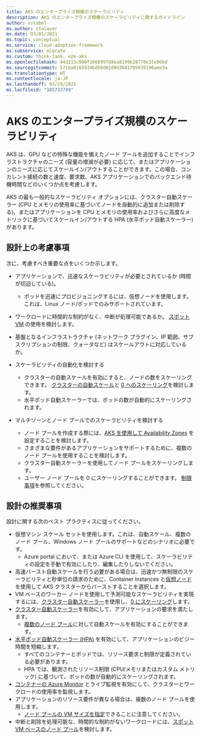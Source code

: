 ```yaml
---
title: AKS のエンタープライズ規模のスケーラビリティ
description: AKS のエンタープライズ規模のスケーラビリティに関するガイドライン
author: xstabel
ms.author: ctalaver
ms.date: 03/01/2021
ms.topic: conceptual
ms.service: cloud-adoption-framework
ms.subservice: migrate
ms.custom: think-tank, e2e-aks
ms.openlocfilehash: 44d215c990f1666997d8ea8199b28778e3fe06bd
ms.sourcegitcommit: 5716a8165934bd69d02d9d3641785039196aee3a
ms.translationtype: HT
ms.contentlocale: ja-JP
ms.lasthandoff: 03/29/2021
ms.locfileid: "105733799"
---
```

<!-- docutune:casing "HPA" -->

# <a name="aks-enterprise-scale-scalability"></a>AKS のエンタープライズ規模のスケーラビリティ

AKS は、GPU などの特殊な機能を備えたノード プールを追加することでインフラストラクチャのニーズ (容量の増減が必要) に応じて、またはアプリケーションのニーズに応じてスケールイン/アウトすることができます。この場合、コンカレント接続の数と速度、要求数、AKS アプリケーションでのバックエンド待機時間などのいくつか点を考慮します。

AKS の最も一般的なスケーラビリティ オプションには、クラスター自動スケーラー (CPU とメモリの使用率に基づいてノードを自動的に追加または削除する)、またはアプリケーションを CPU とメモリの使用率およびさらに高度なメトリックに基づいてスケールイン/アウトする HPA (水平ポッド自動スケーラー) があります。

## <a name="design-considerations"></a>設計上の考慮事項

次に、考慮すべき重要な点をいくつか示します。

- アプリケーションで、迅速なスケーラビリティが必要とされているか (時間が切迫している)。
  - ポッドを迅速にプロビジョニングするには、仮想ノードを使用します。これは、Linux ノード/ポッドでのみサポートされています。
- ワークロードに時間的な制約がなく、中断が処理可能であるか。 [スポット VM](/azure/aks/spot-node-pool) の使用を検討します。
- 基盤となるインフラストラクチャ (ネットワーク プラグイン、IP 範囲、サブスクリプションの制限、クォータなど) はスケールアウトに対応しているか。
- スケーラビリティの自動化を検討する

  - クラスターの自動スケールを有効にすると、ノードの数をスケーリングできます。 [クラスターの自動スケール](/azure/aks/cluster-autoscaler)と [0 へのスケーリング](/azure/aks/scale-cluster#scale-user-node-pools-to-0)を検討します。
  - 水平ポッド自動スケーラーでは、ポッドの数が自動的にスケーリングされます。
- マルチゾーンとノード プールでのスケーラビリティを検討する
  - ノード プールを作成する際には、[AKS を使用して Availability Zones](/azure/aks/availability-zones) を設定することを検討します。
  - さまざまな要件があるアプリケーションをサポートするために、複数のノード プールを使用することを検討します。
  - クラスター自動スケーラーを使用してノード プールをスケーリングします。
  - ユーザー ノード プールを 0 にスケーリングすることができます。 [制限事項](/azure/aks/use-multiple-node-pools#limitations)を参照してください。

## <a name="design-recommendations"></a>設計の推奨事項

設計に関する次のベスト プラクティスに従ってください。

- 仮想マシン スケール セットを使用します。これは、自動スケール、複数のノード プール、Windows ノード プールのサポートなどのシナリオに必要です。
  - Azure portal において、または Azure CLI を使用して、スケーラビリティの設定を手動で有効にしたり、編集したりしないでください。
- 高速バースト自動スケールを行う必要がある場合は、迅速かつ無制限のスケーラビリティと秒単位の請求のために、Container Instances と[仮想ノード](/azure/aks/virtual-nodes-portal)を使用して AKS クラスターからバーストすることを選択します。
- VM ベースのワーカー ノードを使用して予測可能なスケーラビリティを実現するには、[クラスター自動スケーラー](/azure/aks/cluster-autoscaler)を使用し、[0 にスケーリング](/azure/aks/scale-cluster#scale-user-node-pools-to-0)します。
- [クラスター自動スケーラー](/azure/aks/cluster-autoscaler)を有効にして、アプリケーションの要求を満たします。
  - [複数のノード プール](/azure/aks/cluster-autoscaler#use-the-cluster-autoscaler-with-multiple-node-pools-enabled)に対して自動スケールを有効にすることができます。
- [水平ポッド自動スケーラー (HPA)](/azure/aks/concepts-scale#horizontal-pod-autoscaler) を有効にして、アプリケーションのビジー時間を短縮します。
  - すべてのコンテナーとポッドでは、リソース要求と制限が定義されている必要があります。
  - HPA では、観測されたリソース制限 (CPU/メモリまたはカスタム メトリック) に基づいて、ポッドの数が自動的にスケーリングされます。
- [コンテナーの Azure Monitor](/azure/azure-monitor/containers/container-insights-overview) とライブ監視を有効にして、クラスターとワークロードの使用率を監視します。
- アプリケーションのリソース要件が異なる場合は、複数のノード プールを使用します。
  - [ノード プールの VM サイズを指定](/azure/aks/use-multiple-node-pools#specify-a-vm-size-for-a-node-pool)できることに注意してください。
- 中断と削除を処理可能な、時間的な制約がないワークロードには、[スポット VM ベースのノード プール](/azure/aks/spot-node-pool)を検討します。
